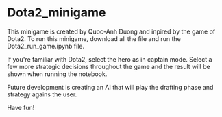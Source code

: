 # Dota2_minigame

This minigame is created by Quoc-Anh Duong and inpired by the game of Dota2. To run this minigame, download all the file and run the Dota2_run_game.ipynb file. 

If you're familiar with Dota2, select the hero as in captain mode. Select a few more strategic decisions throughout the game and the result will be shown when running the notebook. 

Future development is creating an AI that will play the drafting phase and strategy agains the user. 

Have fun!
